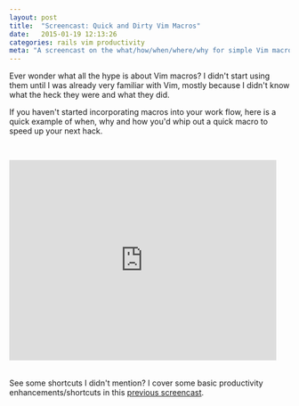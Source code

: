 ```yaml
---
layout: post
title:  "Screencast: Quick and Dirty Vim Macros"
date:   2015-01-19 12:13:26
categories: rails vim productivity
meta: "A screencast on the what/how/when/where/why for simple Vim macros."
---
```

Ever wonder what all the hype is about Vim macros? I didn't start using them
until I was already very familiar with Vim, mostly because I didn't know what
the heck they were and what they did.

If you haven't started incorporating macros into your work flow, here is a quick
example of when, why and how you'd whip out a quick macro to speed up your next
hack.

<div class="bt-video-container" style="position:relative;padding-bottom:75.00%;padding-top:30px;height:0;overflow:hidden"><iframe width="480" height="360" src="http://www.youtube.com/embed/Y4niqBfZjEo?rel=0" frameborder="0" allowfullscreen=""></iframe></div>

See some shortcuts I didn't mention? I cover some basic productivity
enhancements/shortcuts in this [previous screencast][recent-post].

[recent-post]: http://blog.paulrugelhiatt.com/rails/vim/productivity/2014/12/12/screencast-tips-and-tricks-to-speed-up-web-development-workflows.html
